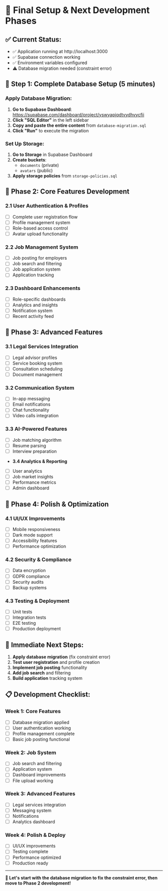 # 🚀 Final Setup & Next Development Phases

## ✅ **Current Status:**
- ✅ Application running at http://localhost:3000
- ✅ Supabase connection working
- ✅ Environment variables configured
- ⚠️ Database migration needed (constraint error)

## 🔧 **Step 1: Complete Database Setup (5 minutes)**

### **Apply Database Migration:**
1. **Go to Supabase Dashboard**: https://supabase.com/dashboard/project/yswyapjqdtvydhvycfii
2. **Click "SQL Editor"** in the left sidebar
3. **Copy and paste the entire content** from `database-migration.sql`
4. **Click "Run"** to execute the migration

### **Set Up Storage:**
1. **Go to Storage** in Supabase Dashboard
2. **Create buckets**:
   - `documents` (private)
   - `avatars` (public)
3. **Apply storage policies** from `storage-policies.sql`

## 🎯 **Phase 2: Core Features Development**

### **2.1 User Authentication & Profiles**
- [ ] Complete user registration flow
- [ ] Profile management system
- [ ] Role-based access control
- [ ] Avatar upload functionality

### **2.2 Job Management System**
- [ ] Job posting for employers
- [ ] Job search and filtering
- [ ] Job application system
- [ ] Application tracking

### **2.3 Dashboard Enhancements**
- [ ] Role-specific dashboards
- [ ] Analytics and insights
- [ ] Notification system
- [ ] Recent activity feed

## 🎯 **Phase 3: Advanced Features**

### **3.1 Legal Services Integration**
- [ ] Legal advisor profiles
- [ ] Service booking system
- [ ] Consultation scheduling
- [ ] Document management

### **3.2 Communication System**
- [ ] In-app messaging
- [ ] Email notifications
- [ ] Chat functionality
- [ ] Video calls integration

### **3.3 AI-Powered Features**
- [ ] Job matching algorithm
- [ ] Resume parsing
- [ ] Interview preparation
- **3.4 Analytics & Reporting**
- [ ] User analytics
- [ ] Job market insights
- [ ] Performance metrics
- [ ] Admin dashboard

## 🎯 **Phase 4: Polish & Optimization**

### **4.1 UI/UX Improvements**
- [ ] Mobile responsiveness
- [ ] Dark mode support
- [ ] Accessibility features
- [ ] Performance optimization

### **4.2 Security & Compliance**
- [ ] Data encryption
- [ ] GDPR compliance
- [ ] Security audits
- [ ] Backup systems

### **4.3 Testing & Deployment**
- [ ] Unit tests
- [ ] Integration tests
- [ ] E2E testing
- [ ] Production deployment

## 🚀 **Immediate Next Steps:**

1. **Apply database migration** (fix constraint error)
2. **Test user registration** and profile creation
3. **Implement job posting** functionality
4. **Add job search** and filtering
5. **Build application** tracking system

## 📋 **Development Checklist:**

### **Week 1: Core Features**
- [ ] Database migration applied
- [ ] User authentication working
- [ ] Profile management complete
- [ ] Basic job posting functional

### **Week 2: Job System**
- [ ] Job search and filtering
- [ ] Application system
- [ ] Dashboard improvements
- [ ] File upload working

### **Week 3: Advanced Features**
- [ ] Legal services integration
- [ ] Messaging system
- [ ] Notifications
- [ ] Analytics dashboard

### **Week 4: Polish & Deploy**
- [ ] UI/UX improvements
- [ ] Testing complete
- [ ] Performance optimized
- [ ] Production ready

---

**🎯 Let's start with the database migration to fix the constraint error, then move to Phase 2 development!**
